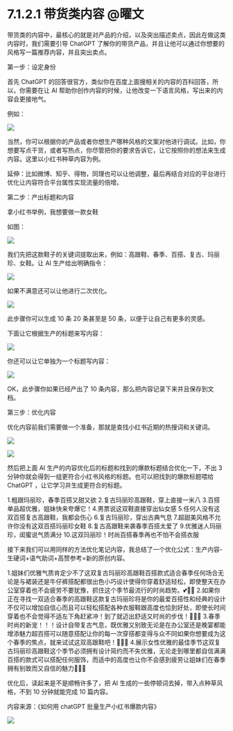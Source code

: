 # 7.1.2.1 带货类内容 @曜文

带货类的内容中，最核心的就是对产品的介绍，以及突出描述卖点，因此在做这类内容时，我们需要引导 ChatGPT 了解你的带货产品，并且让他可以通过你想要的风格写一篇推荐内容，并且突出卖点。

第一步：设定身份

首先 ChatGPT 的回答很官方，类似你在百度上面搜相关的内容的百科回答，所以，你需要在让 AI 帮助你创作内容的时候，让他改变一下语言风格，写出来的内容会更接地气。

例如：

![](img/97ebc3c398e7d763c54df31a7c236e8a.png)

当然，你可以根据你的产品或者你想生产哪种风格的文案对他进行调试。比如，你想要写点干货，或者写热点，你尽管把你的要求告诉它，让它按照你的想法来生成内容。这里以小红书种草内容为例。

延伸：比如微博、知乎、得物，同理也可以让他调整，最后再结合对应的平台进行优化让内容符合平台属性实现流量的倍增。

第二步：产出标题和内容

拿小红书举例，我想要做一款女鞋

如图：

![](img/2210e5f746c607a36e1daa2b8a194a75.png)

我们先把这款鞋子的关键词提取出来，例如：高跟鞋、春季、百搭、复古、玛丽珍、女鞋。让 AI 生产给出明确指令：

![](img/7173b9f93ee618cbbfe1e0f59e206bd3.png)

如果不满意还可以让他进行二次优化。

![](img/40eb7d2005bdb195ad4be2d7f7d7e909.png)

此步骤你可以生成 10 条 20 条甚至是 50 条，以便于让自己有更多的灵感。

下面让它根据生产的标题来写内容：

![](img/5cb85e4a397f67ca0ded3c498766bd46.png)

你还可以让它单独为一个标题写内容：

![](img/0f3ee482cc71c34d28fa08ce21d19b72.png)

OK，此步骤你如果已经产出了 10 条内容，那么把内容记录下来并且保存到文档。

第三步：优化内容

优化内容前我们需要做一个准备，那就是查找小红书近期的热搜词和关键词。

![](img/0c4565cd6c500746c112bc7bb05a9e11.png)

![](img/1d27c3c15bfa32ce895e37bf7f37b175.png)

然后把上面 AI 生产的内容优化后的标题和找到的爆款标题结合优化一下，不出 3 分钟你就会得到一组更符合小红书风格的标题。也可以把找到的爆款标题喂给 ChatGPT ，让它学习并生成更符合的标题。

1.粗跟玛丽珍，春季百搭又甜又欲 2.复古玛丽珍高跟鞋，穿上直接一米八 3.百搭单品超优雅，姐妹快来夸爆它！4.男票说这双鞋直接穿出仙女感 5.任何人没有这双百搭复古高跟鞋，我都会伤心 6.复古玛丽珍，穿出古典气息 7.超甜美风格不允许你没有这双百搭玛丽珍女鞋 8.复古高跟鞋来袭春季百搭太爱了 9.优雅迷人玛丽珍，闺蜜说气质满分 10.这双玛丽珍！时尚百搭春季再也不怕不会搭衣服

接下来我们可以用同样的方法优化笔记内容，我总结了一个优化公式：生产内容-生硬词+语气助词+高赞参考=新的原创内容。

1.姐妹们优雅气质肯定少不了这双复古玛丽珍高跟鞋百搭款式适合春季任何场合无论是与裙装还是牛仔裤搭配都很出色小巧设计使得你穿着舒适轻松，即使整天在办公室穿着也不会疲劳不要犹豫，抓住这个季节最流行的时尚趋势。💕💄👠
2.如果你正在寻找一双适合春季的高跟鞋这款复古玛丽珍将是你的最爱百搭性和经典的设计不仅可以增加自信心而且可以轻松搭配各种衣服鞋跟高度也恰到好处，即使长时间穿着也不会觉得不适左下角赶紧冲！到了就迈出舒适又时尚的步伐！💋👠💃
3.春季时尚的新宠！！！设计自带复古气息，既优雅又别致无论是在办公室还是晚宴都能增添魅力超百搭可以随意搭配让你的每一次穿搭都变得与众不同如果你想要成为这个春季的焦点，就来试试这双高跟鞋吧！💃🌸💕
4.展示女性优雅的最佳季节这双复古玛丽珍高跟鞋这个季节必须拥有设计简约而不失优雅，无论走到哪里都自信满满百搭的款式可以搭配任何服饰，而适中的高度也让你不会感到疲劳让姐妹们在春季拥有别致而又自信的魅力🌺💃👠

优化后，读起来是不是顺畅许多了，把 AI 生成的一些停顿词去掉，带入点种草风格，不到 10 分钟就能完成 10 篇内容。

内容来源：《如何用 chatGPT 批量生产小红书爆款内容》

![](img/6ee508850b27e2c7d179da2f3eea659e.png)